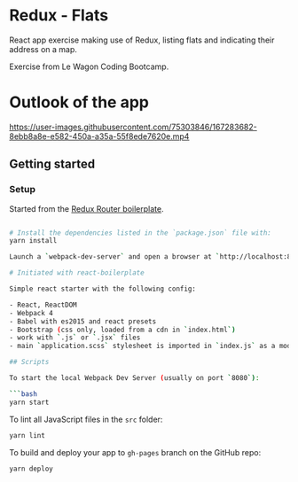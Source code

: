 # Redux - Flats 

React app exercise making use of Redux, listing flats and indicating their address on a map.

Exercise from Le Wagon Coding Bootcamp.

# Outlook of the app

https://user-images.githubusercontent.com/75303846/167283682-8ebb8a8e-e582-450a-a35a-55f8ede7620e.mp4

## Getting started

### Setup
Started from the [Redux Router boilerplate](https://github.com/yannklein/react-workshop.git).

```bash

# Install the dependencies listed in the `package.json` file with:
yarn install

Launch a `webpack-dev-server` and open a browser at `http://localhost:8080`!

# Initiated with react-boilerplate

Simple react starter with the following config:

- React, ReactDOM
- Webpack 4
- Babel with es2015 and react presets
- Bootstrap (css only, loaded from a cdn in `index.html`)
- work with `.js` or `.jsx` files
- main `application.scss` stylesheet is imported in `index.js` as a module to enjoy hot reloading

## Scripts

To start the local Webpack Dev Server (usually on port `8080`):

```bash
yarn start
```

To lint all JavaScript files in the `src` folder:

```bash
yarn lint
```

To build and deploy your app to `gh-pages` branch on the GitHub repo:

```bash
yarn deploy
```
